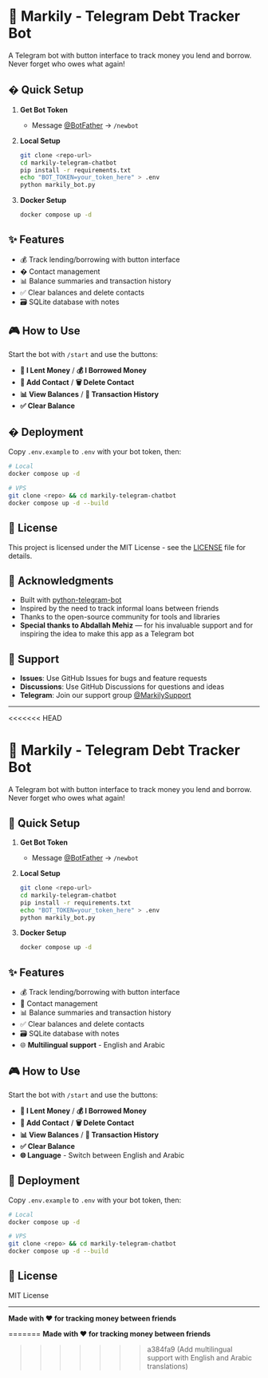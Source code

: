 # 🏦 Markily - Telegram Debt Tracker Bot

A Telegram bot with button interface to track money you lend and borrow. Never forget who owes what again!

## � Quick Setup

1. **Get Bot Token**

   - Message [@BotFather](https://t.me/botfather) → `/newbot`

2. **Local Setup**

   ```bash
   git clone <repo-url>
   cd markily-telegram-chatbot
   pip install -r requirements.txt
   echo "BOT_TOKEN=your_token_here" > .env
   python markily_bot.py
   ```

3. **Docker Setup**
   ```bash
   docker compose up -d
   ```

## ✨ Features

- 💰 Track lending/borrowing with button interface
- � Contact management
- 📊 Balance summaries and transaction history
- ✅ Clear balances and delete contacts
- 🗃️ SQLite database with notes

## 🎮 How to Use

Start the bot with `/start` and use the buttons:

- **💸 I Lent Money** / **💰 I Borrowed Money**
- **👤 Add Contact** / **🗑️ Delete Contact**
- **📊 View Balances** / **📜 Transaction History**
- **✅ Clear Balance**

## � Deployment

Copy `.env.example` to `.env` with your bot token, then:

```bash
# Local
docker compose up -d

# VPS
git clone <repo> && cd markily-telegram-chatbot
docker compose up -d --build
```

## 📄 License

This project is licensed under the MIT License - see the [LICENSE](LICENSE) file for details.

## 🙏 Acknowledgments

- Built with [python-telegram-bot](https://python-telegram-bot.org/)
- Inspired by the need to track informal loans between friends
- Thanks to the open-source community for tools and libraries
- **Special thanks to Abdallah Mehiz** — for his invaluable support and for inspiring the idea to make this app as a Telegram bot

## 💬 Support

- **Issues**: Use GitHub Issues for bugs and feature requests
- **Discussions**: Use GitHub Discussions for questions and ideas
- **Telegram**: Join our support group [@MarkilySupport](https://t.me/MarkilySupport)

---

<<<<<<< HEAD

# 🏦 Markily - Telegram Debt Tracker Bot

A Telegram bot with button interface to track money you lend and borrow. Never forget who owes what again!

## 🚀 Quick Setup

1. **Get Bot Token**

   - Message [@BotFather](https://t.me/botfather) → `/newbot`

2. **Local Setup**

   ```bash
   git clone <repo-url>
   cd markily-telegram-chatbot
   pip install -r requirements.txt
   echo "BOT_TOKEN=your_token_here" > .env
   python markily_bot.py
   ```

3. **Docker Setup**
   ```bash
   docker compose up -d
   ```

## ✨ Features

- 💰 Track lending/borrowing with button interface
- 👥 Contact management
- 📊 Balance summaries and transaction history
- ✅ Clear balances and delete contacts
- 🗃️ SQLite database with notes
- 🌐 **Multilingual support** - English and Arabic

## 🎮 How to Use

Start the bot with `/start` and use the buttons:

- **💸 I Lent Money** / **💰 I Borrowed Money**
- **👤 Add Contact** / **🗑️ Delete Contact**
- **📊 View Balances** / **📜 Transaction History**
- **✅ Clear Balance**
- **🌐 Language** - Switch between English and Arabic

## 🐳 Deployment

Copy `.env.example` to `.env` with your bot token, then:

```bash
# Local
docker compose up -d

# VPS
git clone <repo> && cd markily-telegram-chatbot
docker compose up -d --build
```

## 📄 License

MIT License

---

**Made with ❤️ for tracking money between friends**

=======
**Made with ❤️ for tracking money between friends**

> > > > > > > a384fa9 (Add multilingual support with English and Arabic translations)
